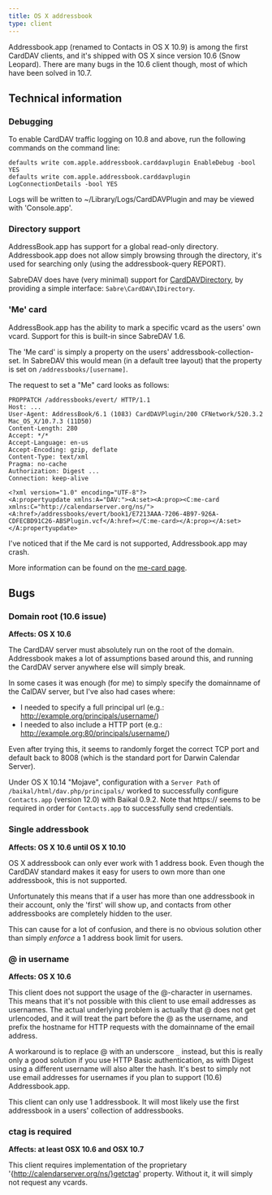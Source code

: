 ```yaml
---
title: OS X addressbook
type: client
---
```


Addressbook.app (renamed to Contacts in OS X 10.9) is among the first CardDAV
clients, and it's shipped with OS X since version 10.6 (Snow Leopard). There
are many bugs in the 10.6 client though, most of which have been solved in
10.7.

Technical information
---------------------

### Debugging

To enable CardDAV traffic logging on 10.8 and above, run the following commands on the command line:

    defaults write com.apple.addressbook.carddavplugin EnableDebug -bool YES
    defaults write com.apple.addressbook.carddavplugin LogConnectionDetails -bool YES

Logs will be written to ~/Library/Logs/CardDAVPlugin and may be viewed with 'Console.app'.

### Directory support

AddressBook.app has support for a global read-only directory. Addressbook.app
does not allow simply browsing through the directory, it's used for searching
only (using the addressbook-query REPORT).

SabreDAV does have (very minimal) support for
[CardDAVDirectory](/dav/carddav-directory), by providing a simple interface:
`Sabre\CardDAV\IDirectory`.

### 'Me' card

AddressBook.app has the ability to mark a specific vcard as the users' own
vcard. Support for this is built-in since SabreDAV 1.6.

The 'Me card' is simply a property on the users' addressbook-collection-set.
In SabreDAV this would mean (in a default tree layout) that the property is
set on `/addressbooks/[username]`.

The request to set a "Me" card looks as follows:

    PROPPATCH /addressbooks/evert/ HTTP/1.1
    Host: ...
    User-Agent: AddressBook/6.1 (1083) CardDAVPlugin/200 CFNetwork/520.3.2 Mac_OS_X/10.7.3 (11D50)
    Content-Length: 280
    Accept: */*
    Accept-Language: en-us
    Accept-Encoding: gzip, deflate
    Content-Type: text/xml
    Pragma: no-cache
    Authorization: Digest ...
    Connection: keep-alive

    <?xml version="1.0" encoding="UTF-8"?>
    <A:propertyupdate xmlns:A="DAV:"><A:set><A:prop><C:me-card xmlns:C="http://calendarserver.org/ns/"><A:href>/addressbooks/evert/book1/E7213AAA-7206-4B97-926A-CDFECBD91C26-ABSPlugin.vcf</A:href></C:me-card></A:prop></A:set></A:propertyupdate>

I've noticed that if the Me card is not supported, Addressbook.app may crash.

More information can be found on the [me-card page](/dav/carddav-me-card/).

Bugs
----

### Domain root (10.6 issue)

**Affects: OS X 10.6**

The CardDAV server must absolutely run on the root of the domain. Addressbook
makes a lot of assumptions based around this, and running the CardDAV server
anywhere else will simply break.

In some cases it was enough (for me) to simply specify the domainname of the
CalDAV server, but I've also had cases where:

* I needed to specify a full principal url (e.g.: http://example.org/principals/username/)
* I needed to also include a HTTP port (e.g.: http://example.org:80/principals/username/)

Even after trying this, it seems to randomly forget the correct TCP port and
default back to 8008 (which is the standard port for Darwin Calendar Server).

Under OS X 10.14 "Mojave", configuration with a `Server Path` of `/baikal/html/dav.php/principals/` worked to successfully configure `Contacts.app` (version 12.0) with Baikal 0.9.2.  Note that https:// seems to be required in order for `Contacts.app` to successfully send credentials.

### Single addressbook

**Affects: OS X 10.6 until OS X 10.10**

OS X addressbook can only ever work with 1 address book. Even though the
CardDAV standard makes it easy for users to own more than one addressbook,
this is not supported.

Unfortunately this means that if a user has more than one addressbook in their
account, only the 'first' will show up, and contacts from other addressbooks
are completely hidden to the user.

This can cause for a lot of confusion, and there is no obvious solution other
than simply _enforce_ a 1 address book limit for users.

### @ in username

**Affects: OS X 10.6**

This client does not support the usage of the @-character in usernames. This
means that it's not possible with this client to use email addresses as
usernames. The actual underlying problem is actually that @ does not get
urlencoded, and it will treat the part before the @ as the username, and prefix
the hostname for HTTP requests with the domainname of the email address.

A workaround is to replace @ with an underscore `_` instead, but this is really
only a good solution if you use HTTP Basic authentication, as with Digest using
a different username will also alter the hash. It's best to simply not use
email addresses for usernames if you plan to support (10.6) Addressbook.app.

This client can only use 1 addressbook. It will most likely use the first
addressbook in a users' collection of addressbooks.

### ctag is required

**Affects: at least OSX 10.6 and OSX 10.7**

This client requires implementation of the proprietary
'{http://calendarserver.org/ns/}getctag' property. Without it, it will simply
not request any vcards.
